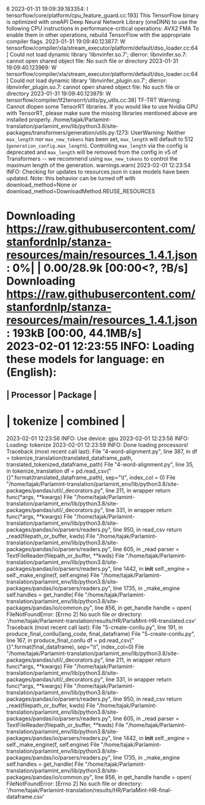 6
2023-01-31 19:09:39.183354: I tensorflow/core/platform/cpu_feature_guard.cc:193] This TensorFlow binary is optimized with oneAPI Deep Neural Network Library (oneDNN) to use the following CPU instructions in performance-critical operations:  AVX2 FMA
To enable them in other operations, rebuild TensorFlow with the appropriate compiler flags.
2023-01-31 19:09:40.123877: W tensorflow/compiler/xla/stream_executor/platform/default/dso_loader.cc:64] Could not load dynamic library 'libnvinfer.so.7'; dlerror: libnvinfer.so.7: cannot open shared object file: No such file or directory
2023-01-31 19:09:40.123969: W tensorflow/compiler/xla/stream_executor/platform/default/dso_loader.cc:64] Could not load dynamic library 'libnvinfer_plugin.so.7'; dlerror: libnvinfer_plugin.so.7: cannot open shared object file: No such file or directory
2023-01-31 19:09:40.123979: W tensorflow/compiler/tf2tensorrt/utils/py_utils.cc:38] TF-TRT Warning: Cannot dlopen some TensorRT libraries. If you would like to use Nvidia GPU with TensorRT, please make sure the missing libraries mentioned above are installed properly.
/home/tajak/Parlamint-translation/parlamint_env/lib/python3.8/site-packages/transformers/generation/utils.py:1273: UserWarning: Neither `max_length` nor `max_new_tokens` has been set, `max_length` will default to 512 (`generation_config.max_length`). Controlling `max_length` via the config is deprecated and `max_length` will be removed from the config in v5 of Transformers -- we recommend using `max_new_tokens` to control the maximum length of the generation.
  warnings.warn(
2023-02-01 12:23:54 INFO: Checking for updates to resources.json in case models have been updated.  Note: this behavior can be turned off with download_method=None or download_method=DownloadMethod.REUSE_RESOURCES
Downloading https://raw.githubusercontent.com/stanfordnlp/stanza-resources/main/resources_1.4.1.json:   0%|          | 0.00/28.9k [00:00<?, ?B/s]Downloading https://raw.githubusercontent.com/stanfordnlp/stanza-resources/main/resources_1.4.1.json: 193kB [00:00, 44.1MB/s]                    
2023-02-01 12:23:55 INFO: Loading these models for language: en (English):
========================
| Processor | Package  |
------------------------
| tokenize  | combined |
========================

2023-02-01 12:23:56 INFO: Use device: gpu
2023-02-01 12:23:56 INFO: Loading: tokenize
2023-02-01 12:23:59 INFO: Done loading processors!
Traceback (most recent call last):
  File "4-word-alignment.py", line 387, in <module>
    df = tokenize_translation(translated_dataframe_path, translated_tokenized_dataframe_path)
  File "4-word-alignment.py", line 35, in tokenize_translation
    df = pd.read_csv("{}".format(translated_dataframe_path), sep="\t", index_col = 0)
  File "/home/tajak/Parlamint-translation/parlamint_env/lib/python3.8/site-packages/pandas/util/_decorators.py", line 211, in wrapper
    return func(*args, **kwargs)
  File "/home/tajak/Parlamint-translation/parlamint_env/lib/python3.8/site-packages/pandas/util/_decorators.py", line 331, in wrapper
    return func(*args, **kwargs)
  File "/home/tajak/Parlamint-translation/parlamint_env/lib/python3.8/site-packages/pandas/io/parsers/readers.py", line 950, in read_csv
    return _read(filepath_or_buffer, kwds)
  File "/home/tajak/Parlamint-translation/parlamint_env/lib/python3.8/site-packages/pandas/io/parsers/readers.py", line 605, in _read
    parser = TextFileReader(filepath_or_buffer, **kwds)
  File "/home/tajak/Parlamint-translation/parlamint_env/lib/python3.8/site-packages/pandas/io/parsers/readers.py", line 1442, in __init__
    self._engine = self._make_engine(f, self.engine)
  File "/home/tajak/Parlamint-translation/parlamint_env/lib/python3.8/site-packages/pandas/io/parsers/readers.py", line 1735, in _make_engine
    self.handles = get_handle(
  File "/home/tajak/Parlamint-translation/parlamint_env/lib/python3.8/site-packages/pandas/io/common.py", line 856, in get_handle
    handle = open(
FileNotFoundError: [Errno 2] No such file or directory: '/home/tajak/Parlamint-translation/results/HR/ParlaMint-HR-translated.csv'
Traceback (most recent call last):
  File "5-create-conllu.py", line 191, in <module>
    produce_final_conllu(lang_code, final_dataframe)
  File "5-create-conllu.py", line 167, in produce_final_conllu
    df = pd.read_csv("{}".format(final_dataframe), sep="\t", index_col=0)
  File "/home/tajak/Parlamint-translation/parlamint_env/lib/python3.8/site-packages/pandas/util/_decorators.py", line 211, in wrapper
    return func(*args, **kwargs)
  File "/home/tajak/Parlamint-translation/parlamint_env/lib/python3.8/site-packages/pandas/util/_decorators.py", line 331, in wrapper
    return func(*args, **kwargs)
  File "/home/tajak/Parlamint-translation/parlamint_env/lib/python3.8/site-packages/pandas/io/parsers/readers.py", line 950, in read_csv
    return _read(filepath_or_buffer, kwds)
  File "/home/tajak/Parlamint-translation/parlamint_env/lib/python3.8/site-packages/pandas/io/parsers/readers.py", line 605, in _read
    parser = TextFileReader(filepath_or_buffer, **kwds)
  File "/home/tajak/Parlamint-translation/parlamint_env/lib/python3.8/site-packages/pandas/io/parsers/readers.py", line 1442, in __init__
    self._engine = self._make_engine(f, self.engine)
  File "/home/tajak/Parlamint-translation/parlamint_env/lib/python3.8/site-packages/pandas/io/parsers/readers.py", line 1735, in _make_engine
    self.handles = get_handle(
  File "/home/tajak/Parlamint-translation/parlamint_env/lib/python3.8/site-packages/pandas/io/common.py", line 856, in get_handle
    handle = open(
FileNotFoundError: [Errno 2] No such file or directory: '/home/tajak/Parlamint-translation/results/HR/ParlaMint-HR-final-dataframe.csv'
